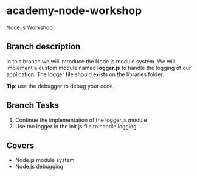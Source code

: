 # academy-node-workshop

Node.js Workshop

## Branch description

In this branch we will introduce the Node.js module system. We will implement a custom module named **logger.js** to handle the logging of our application. The logger file should exists on the libraries folder.

**Tip**: use the debugger to debug your code.

## Branch Tasks

1. Continue the implementation of the logger.js module
2. Use the logger in the init.js file to handle logging

## Covers

- Node.js module system
- Node.js debugging
